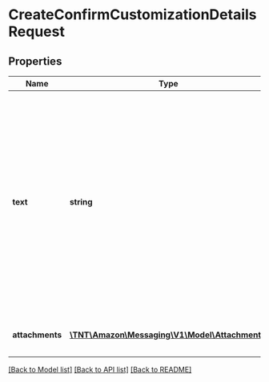 # CreateConfirmCustomizationDetailsRequest

## Properties
Name | Type | Description | Notes
------------ | ------------- | ------------- | -------------
**text** | **string** | The text to be sent to the buyer. Only links related to customization details are allowed. Do not include HTML or email addresses. The text must be written in the buyer&#39;s language of preference, which can be retrieved from the GetAttributes operation. | [optional] 
**attachments** | [**\TNT\Amazon\Messaging\V1\Model\Attachment[]**](Attachment.md) | Attachments to include in the message to the buyer. | [optional] 

[[Back to Model list]](../README.md#documentation-for-models) [[Back to API list]](../README.md#documentation-for-api-endpoints) [[Back to README]](../README.md)


